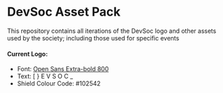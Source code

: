 # DevSoc Asset Pack
This repository contains all iterations of the DevSoc logo and other assets used by the society; including those used for specific events

#### Current Logo:
- Font: [Open Sans Extra-bold 800](https://fonts.google.com/specimen/Open+Sans?query=Open+sans)
- Text: [ } E V S O C _
- Shield Colour Code: #102542 

